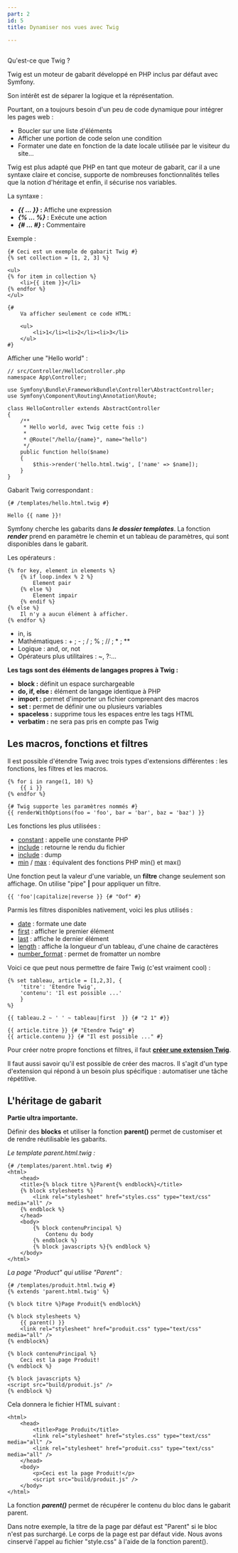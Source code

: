 ```yaml
---
part: 2
id: 5
title: Dynamiser nos vues avec Twig

---
```

##   
Qu'est-ce que Twig ?

Twig est un moteur de gabarit développé en PHP inclus par défaut avec Symfony.

Son intérêt est de séparer la logique et la réprésentation.

Pourtant, on a toujours besoin d'un peu de code dynamique pour intégrer les pages web :

* Boucler sur une liste d'éléments
* Afficher une portion de code selon une condition
* Formater une date en fonction de la date locale utilisée par le visiteur du site...

Twig est plus adapté que PHP en tant que moteur de gabarit, car il a une syntaxe claire et concise, supporte de nombreuses fonctionnalités telles que la notion d'héritage et enfin, il sécurise nos variables.

La syntaxe :

* **_{{ ... }}_ :** Affiche une expression
* **_{% ... %}_ :** Exécute une action
* **_{# ... #}_ :** Commentaire

Exemple :

    {# Ceci est un exemple de gabarit Twig #}
    {% set collection = [1, 2, 3] %}
    
    <ul>
    {% for item in collection %}
        <li>{{ item }}</li>
    {% endfor %}
    </ul>
    
    {# 
        Va afficher seulement ce code HTML:
    
        <ul>
            <li>1</li><li>2</li><li>3</li>
        </ul>
    #}

Afficher une "Hello world" :

    // src/Controller/HelloController.php
    namespace App\Controller;
    
    use Symfony\Bundle\FrameworkBundle\Controller\AbstractController;
    use Symfony\Component\Routing\Annotation\Route;
    
    class HelloController extends AbstractController
    {
        /**
         * Hello world, avec Twig cette fois :)
         *
         * @Route("/hello/{name}", name="hello")
         */
        public function hello($name)
        {
            $this->render('hello.html.twig', ['name' => $name]);
        }
    }

Gabarit Twig correspondant :

    {# /templates/hello.html.twig #}
    
    Hello {{ name }}!

Symfony cherche les gabarits dans **_le dossier templates_**. La fonction **_render_** prend en paramètre le chemin et un tableau de paramètres, qui sont disponibles dans le gabarit.

Les opérateurs :

    {% for key, element in elements %}
        {% if loop.index % 2 %}
            Element pair
        {% else %}
            Element impair
        {% endif %}
    {% else %}
        Il n'y a aucun élément à afficher.
    {% endfor %}

* in, is
* Mathématiques : + ; - ; / ; % ; // ; * ; **
* Logique : and, or, not
* Opérateurs plus utilitaires : \~, ?:...

**Les tags sont des éléments de langages propres à Twig :**

* **block :** définit un espace surchargeable
* **do, if, else :** élément de langage identique à PHP
* **import :** permet d'importer un fichier comprenant des macros
* **set :** permet de définir une ou plusieurs variables
* **spaceless :** supprime tous les espaces entre les tags HTML
* **verbatim :** ne sera pas pris en compte pas Twig

## Les macros, fonctions et filtres

Il est possible d'étendre Twig avec trois types d'extensions différentes : les fonctions, les filtres et les macros.

    {% for i in range(1, 10) %}
        {{ i }}
    {% endfor %}
    
    {# Twig supporte les paramètres nommés #}
    {{ renderWithOptions(foo = 'foo', bar = 'bar', baz = 'baz') }}
                

Les fonctions les plus utilisées :

* [constant](https://twig.symfony.com/doc/2.x/functions/constant.html) : appelle une constante PHP
* [include](https://twig.symfony.com/doc/2.x/functions/include.html) : retourne le rendu du fichier
* [include](https://twig.symfony.com/doc/2.x/functions/dump.html) : dump
* [min](https://twig.symfony.com/doc/2.x/functions/min.html) / [max](https://twig.symfony.com/doc/2.x/functions/max.html) : équivalent des fonctions PHP min() et max()

Une fonction peut la valeur d'une variable, un **filtre** change seulement son affichage. On utilise "pipe" **|** pour appliquer un filtre.

    {{ 'foo'|capitalize|reverse }} {# "Oof" #}
                

Parmis les filtres disponibles nativement, voici les plus utilisés :

* [date](https://twig.symfony.com/doc/2.x/filters/date.html) : formate une date
* [first](https://twig.symfony.com/doc/2.x/filters/first.html) : afficher le premier élément
* [last](https://twig.symfony.com/doc/2.x/filters/last.html) : affiche le dernier élément
* [length](https://twig.symfony.com/doc/2.x/filters/length.html) : affiche la longueur d'un tableau, d'une chaine de caractères
* [number_format](https://twig.symfony.com/doc/2.x/filters/number_format.html) : permet de fromatter un nombre

Voici ce que peut nous permettre de faire Twig (c'est vraiment cool) :

    {% set tableau, article = [1,2,3], {
        'titre': 'Etendre Twig',
        'contenu': 'Il est possible ...'
        }
    %}
    
    {{ tableau.2 ~ ' ' ~ tableau|first  }} {# "2 1" #}} 
    
    {{ article.titre }} {# "Etendre Twig" #}
    {{ article.contenu }} {# "Il est possible ..." #}
                

Pour créer notre propre fonctions et filtres, il faut [**créer une extension Twig**](https://symfony.com/doc/current/templating/twig_extension.html#create-the-extension-class).

Il faut aussi savoir qu'il est possible de créer des macros. Il s'agit d'un type d'extension qui répond à un besoin plus spécifique : automatiser une tâche répétitive.

## L'héritage de gabarit

**Partie ultra importante.**

Définir des **blocks** et utiliser la fonction **parent()** permet de customiser et de rendre réutilisable les gabarits.

_Le template parent.html.twig :_

    {# /templates/parent.html.twig #}
    <html>
        <head>
        <title>{% block titre %}Parent{% endblock%}</title>
        {% block stylesheets %}
            <link rel="stylesheet" href="styles.css" type="text/css" media="all" />
        {% endblock %}
        </head>
        <body>
            {% block contenuPrincipal %}
                Contenu du body
            {% endblock %}
            {% block javascripts %}{% endblock %}
        </body>
    </html>
                

_La page "Product" qui utilise "Parent" :_

    {# /templates/produit.html.twig #}
    {% extends 'parent.html.twig' %}
    
    {% block titre %}Page Produit{% endblock%}
    
    {% block stylesheets %}
        {{ parent() }}
        <link rel="stylesheet" href="produit.css" type="text/css" media="all" />
    {% endblock%}
    
    {% block contenuPrincipal %}
        Ceci est la page Produit!
    {% endblock %}
    
    {% block javascripts %}
    <script src="build/produit.js" />
    {% endblock %}
                

Cela donnera le fichier HTML suivant :

    <html>
        <head>
            <title>Page Produit</title>
            <link rel="stylesheet" href="styles.css" type="text/css" media="all" />
            <link rel="stylesheet" href="produit.css" type="text/css" media="all" />
        </head>
        <body>
            <p>Ceci est la page Produit!</p>
            <script src="build/produit.js" />
        </body>
    </html>
                

La fonction **_parent()_** permet de récupérer le contenu du bloc dans le gabarit parent.

Dans notre exemple, la titre de la page par défaut est "Parent" si le bloc n'est pas surchargé. Le corps de la page est par défaut vide. Nous avons cinservé l'appel au fichier "style.css" à l'aide de la fonction parent().